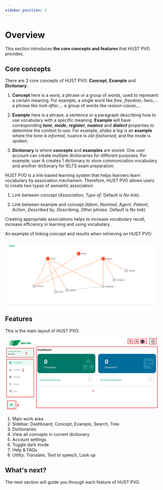 ```yaml
---
sidebar_position: 2
---
```


# Overview

This section introduces **the core concepts and features** that HUST PVO provides.

## Core concepts

There are 3 core concepts of HUST PVO: **Concept**, **Example** and **Dictionary**.

1. **Concept** here is a word, a phrase or a group of words, used to represent a certain meaning. For example, a single word like *free*, *freedom*, *hero*,... a phrase like *look after*,... a group of words like *reason-cause*,...

2. **Example** here is a phrase, a sentence or a paragraph describing how to use vocabulary with a specific meaning. **Example** will have corresponding ***tone***, ***mode***, ***register***, ***nuance*** and ***dialect*** properties to determine the context to use. For example, *shake a leg* is an **example** where the tone is *informal*, nuance is *old-fashioned*, and the mode is *spoken*.

3. **Dictionary** is where **concepts** and **examples** are stored. One user account can create multiple dictionaries for different purposes. For example, user A creates 1 dictionary to store communication vocabulary and another dictionary for IELTS exam preparation.

HUST PVO is a link-based learning system that helps learners learn vocabulary by association mechanism. Therefore, HUST PVO allows users to create two types of semantic association:

1. Link between concept (*Association*, *Type of*. Default is *No link*).

2. Link between example and concept (*Idiom*, *Nominal*, *Agent*, *Patient*, *Action*, *Described by*, *Describing*, *Other phrase*. Default is *No link*).

Creating appropriate associations helps to increase vocabulary recall, increase efficiency in learning and using vocabulary.

An example of linking concept and results when retrieving on HUST PVO:

![Example graph](./img/Graph.png)

## Features

This is the main layout of HUST PVO:

![Layout](./img/Layout.png)

1. Main work area
2. Sidebar: Dashboard, Concept, Example, Search, Tree
3. Dictionaries
4. View all concepts in current dictionary
5. Account settings
6. Toggle dark mode
7. Help & FAQs
8. Utility: Translate, Text to speech, Look up 

## What's next?

The next section will guide you through each feature of HUST PVO.




